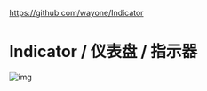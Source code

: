 
https://github.com/wayone/Indicator
# Indicator / 仪表盘 / 指示器

![img](https://github.com/wayone/Indicator/blob/master/Indicator.gif)
